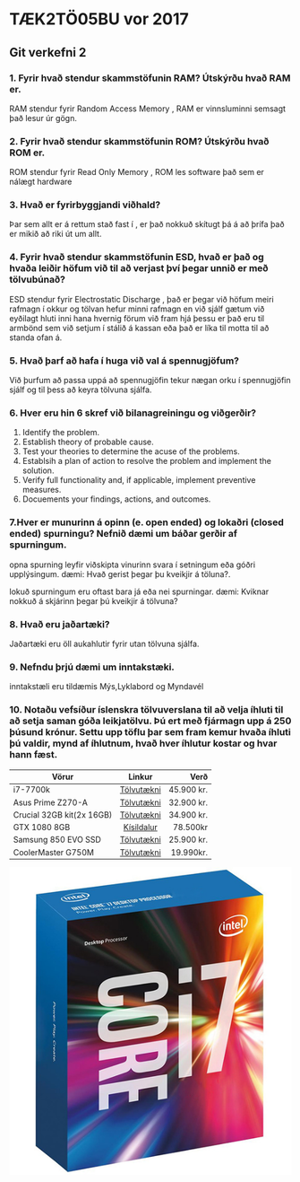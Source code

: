 # TÆK2TÖ05BU vor 2017

## Git verkefni 2

### 1. Fyrir hvað stendur skammstöfunin RAM? Útskýrðu hvað RAM er.
RAM stendur fyrir Random Access Memory , RAM er vinnsluminni semsagt það lesur úr gögn.

### 2. Fyrir hvað stendur skammstöfunin ROM? Útskýrðu hvað ROM er.
ROM stendur fyrir Read Only Memory , ROM les software það sem er nálægt hardware

### 3. Hvað er fyrirbyggjandi viðhald?
Þar sem allt er á rettum stað fast í , er það nokkuð skítugt þá á að þrífa það er mikið að riki út um allt.

### 4. Fyrir hvað stendur skammstöfunin ESD, hvað er það og hvaða leiðir höfum við til að verjast því þegar unnið er með tölvubúnað?

ESD stendur fyrir Electrostatic Discharge , það er þegar við höfum meiri rafmagn í okkur og tölvan hefur minni rafmagn en við sjálf gætum við eyðilagt hluti inni hana hvernig förum við fram hjá þessu er það eru til armbönd sem við setjum í stálið á kassan eða það er líka til motta til að standa ofan á.

### 5. Hvað þarf að hafa í huga við val á spennugjöfum?
Við þurfum að passa uppá að spennugjöfin tekur nægan orku í spennugjöfin sjálf og til þess að keyra tölvuna sjálfa.

### 6. Hver eru hin 6 skref við bilanagreiningu og viðgerðir?
1. Identify the problem.
2. Establish  theory of probable cause.
3. Test your theories to determine the acuse of the problems.
4. Establsih a plan of action to resolve the problem and implement the solution.
5. Verify full functionality and, if applicable, implement preventive measures.
6. Docuements your findings, actions, and outcomes.

### 7.Hver er munurinn á opinn (e. open ended) og lokaðri (closed ended) spurningu? Nefnið dæmi um báðar gerðir af spurningum.

opna spurning leyfir viðskipta vinurinn svara í setningum eða góðri upplýsingum.
dæmi: Hvað gerist þegar þu kveikjir á töluna?.

lokuð spurningum eru oftast bara já eða nei spurningar.
dæmi: Kviknar nokkuð á skjárinn þegar þú kveikjir á tölvuna?

### 8. Hvað eru jaðartæki?
Jaðartæki eru öll aukahlutir fyrir utan tölvuna sjálfa.

### 9. Nefndu þrjú dæmi um inntakstæki.
inntakstæli eru tildæmis Mýs,Lyklabord og Myndavél

### 10. Notaðu vefsíður íslenskra tölvuverslana til að velja íhluti til að setja saman góða leikjatölvu. Þú ert með fjármagn upp á 250 þúsund krónur. Settu upp töflu þar sem fram kemur hvaða íhluti þú valdir, mynd af íhlutnum, hvað hver íhlutur kostar og hvar hann fæst.

| Vörur         | Linkur                                                  |    Verð    |
| ------------- |:-------------------------------------------------------:| ----------:|
| i7-7700k      | [Tölvutækni](http://tolvutaekni.is/product_info.php?products_id=3271) | 45.900 kr. |
| Asus Prime Z270-A | [Tölvutækni](http://tolvutaekni.is/product_info.php?products_id=3288)  |   32.900 kr.  |
| Crucial 32GB kit(2x 16GB) | [Tölvutækni](http://tolvutaekni.is/product_info.php?cPath=28_34_166&products_id=3177)  |  34.900 kr. |
| GTX 1080 8GB | [Kísildalur](http://kisildalur.is/?p=2&id=3446) | 78.500kr |
| Samsung 850 EVO SSD | [Tölvutækni](http://tolvutaekni.is/product_info.php?cPath=28_39_150&products_id=2882) | 25.900 kr. |
| CoolerMaster G750M | [Tölvutækni](http://tolvutaekni.is/product_info.php?cPath=28_38&products_id=3191) | 19.990kr. |

![alt text](https://github.com/helgituan/TAEK2/blob/master/Myndir/mynd1.jpg)